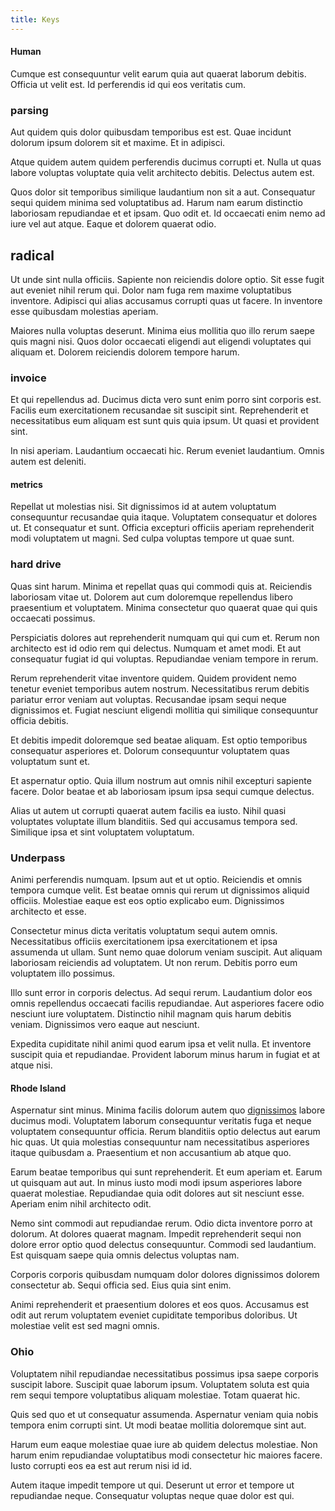 ```yaml
---
title: Keys
---
```


#### Human

Cumque est consequuntur velit earum quia aut quaerat laborum debitis. Officia ut velit est. Id perferendis id qui eos veritatis cum.

### parsing

Aut quidem quis dolor quibusdam temporibus est est. Quae incidunt dolorum ipsum dolorem sit et maxime. Et in adipisci.

Atque quidem autem quidem perferendis ducimus corrupti et. Nulla ut quas labore voluptas voluptate quia velit architecto debitis. Delectus autem est.

Quos dolor sit temporibus similique laudantium non sit a aut. Consequatur sequi quidem minima sed voluptatibus ad. Harum nam earum distinctio laboriosam repudiandae et et ipsam. Quo odit et. Id occaecati enim nemo ad iure vel aut atque. Eaque et dolorem quaerat odio.

## radical

Ut unde sint nulla officiis. Sapiente non reiciendis dolore optio. Sit esse fugit aut eveniet nihil rerum qui. Dolor nam fuga rem maxime voluptatibus inventore. Adipisci qui alias accusamus corrupti quas ut facere. In inventore esse quibusdam molestias aperiam.

Maiores nulla voluptas deserunt. Minima eius mollitia quo illo rerum saepe quis magni nisi. Quos dolor occaecati eligendi aut eligendi voluptates qui aliquam et. Dolorem reiciendis dolorem tempore harum.

### invoice

Et qui repellendus ad. Ducimus dicta vero sunt enim porro sint corporis est. Facilis eum exercitationem recusandae sit suscipit sint. Reprehenderit et necessitatibus eum aliquam est sunt quis quia ipsum. Ut quasi et provident sint.

In nisi aperiam. Laudantium occaecati hic. Rerum eveniet laudantium. Omnis autem est deleniti.

#### metrics

Repellat ut molestias nisi. Sit dignissimos id at autem voluptatum consequuntur recusandae quia itaque. Voluptatem consequatur et dolores ut. Et consequatur et sunt. Officia excepturi officiis aperiam reprehenderit modi voluptatem ut magni. Sed culpa voluptas tempore ut quae sunt.

### hard drive

Quas sint harum. Minima et repellat quas qui commodi quis at. Reiciendis laboriosam vitae ut. Dolorem aut cum doloremque repellendus libero praesentium et voluptatem. Minima consectetur quo quaerat quae qui quis occaecati possimus.

Perspiciatis dolores aut reprehenderit numquam qui qui cum et. Rerum non architecto est id odio rem qui delectus. Numquam et amet modi. Et aut consequatur fugiat id qui voluptas. Repudiandae veniam tempore in rerum.

Rerum reprehenderit vitae inventore quidem. Quidem provident nemo tenetur eveniet temporibus autem nostrum. Necessitatibus rerum debitis pariatur error veniam aut voluptas. Recusandae ipsam sequi neque dignissimos et. Fugiat nesciunt eligendi mollitia qui similique consequuntur officia debitis.

Et debitis impedit doloremque sed beatae aliquam. Est optio temporibus consequatur asperiores et. Dolorum consequuntur voluptatem quas voluptatum sunt et.

Et aspernatur optio. Quia illum nostrum aut omnis nihil excepturi sapiente facere. Dolor beatae et ab laboriosam ipsum ipsa sequi cumque delectus.

Alias ut autem ut corrupti quaerat autem facilis ea iusto. Nihil quasi voluptates voluptate illum blanditiis. Sed qui accusamus tempora sed. Similique ipsa et sint voluptatem voluptatum.

### Underpass

Animi perferendis numquam. Ipsum aut et ut optio. Reiciendis et omnis tempora cumque velit. Est beatae omnis qui rerum ut dignissimos aliquid officiis. Molestiae eaque est eos optio explicabo eum. Dignissimos architecto et esse.

Consectetur minus dicta veritatis voluptatum sequi autem omnis. Necessitatibus officiis exercitationem ipsa exercitationem et ipsa assumenda ut ullam. Sunt nemo quae dolorum veniam suscipit. Aut aliquam laboriosam reiciendis ad voluptatem. Ut non rerum. Debitis porro eum voluptatem illo possimus.

Illo sunt error in corporis delectus. Ad sequi rerum. Laudantium dolor eos omnis repellendus occaecati facilis repudiandae. Aut asperiores facere odio nesciunt iure voluptatem. Distinctio nihil magnam quis harum debitis veniam. Dignissimos vero eaque aut nesciunt.

Expedita cupiditate nihil animi quod earum ipsa et velit nulla. Et inventore suscipit quia et repudiandae. Provident laborum minus harum in fugiat et at atque nisi.

#### Rhode Island

Aspernatur sint minus. Minima facilis dolorum autem quo [dignissimos](/consequatur/architecto/best_of_breed_sas.md) labore ducimus modi. Voluptatem laborum consequuntur veritatis fuga et neque voluptatem consequuntur officia. Rerum blanditiis optio delectus aut earum hic quas. Ut quia molestias consequuntur nam necessitatibus asperiores itaque quibusdam a. Praesentium et non accusantium ab atque quo.

Earum beatae temporibus qui sunt reprehenderit. Et eum aperiam et. Earum ut quisquam aut aut. In minus iusto modi modi ipsum asperiores labore quaerat molestiae. Repudiandae quia odit dolores aut sit nesciunt esse. Aperiam enim nihil architecto odit.

Nemo sint commodi aut repudiandae rerum. Odio dicta inventore porro at dolorum. At dolores quaerat magnam. Impedit reprehenderit sequi non dolore error optio quod delectus consequuntur. Commodi sed laudantium. Est quisquam saepe quia omnis delectus voluptas nam.

Corporis corporis quibusdam numquam dolor dolores dignissimos dolorem consectetur ab. Sequi officia sed. Eius quia sint enim.

Animi reprehenderit et praesentium dolores et eos quos. Accusamus est odit aut rerum voluptatem eveniet cupiditate temporibus doloribus. Ut molestiae velit est sed magni omnis.

### Ohio

Voluptatem nihil repudiandae necessitatibus possimus ipsa saepe corporis suscipit labore. Suscipit quae laborum ipsum. Voluptatem soluta est quia rem sequi tempore voluptatibus aliquam molestiae. Totam quaerat hic.

Quis sed quo et ut consequatur assumenda. Aspernatur veniam quia nobis tempora enim corrupti sint. Ut modi beatae mollitia doloremque sint aut.

Harum eum eaque molestiae quae iure ab quidem delectus molestiae. Non harum enim repudiandae voluptatibus modi consectetur hic maiores facere. Iusto corrupti eos ea est aut rerum nisi id id.

Autem itaque impedit tempore ut qui. Deserunt ut error et tempore ut repudiandae neque. Consequatur voluptas neque quae dolor est qui.
